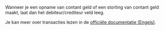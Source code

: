 Wanneer je een opname van contant geld of een storting van contant geld maakt, laat dan het debiteur/crediteur veld leeg.

Je kan meer over transacties lezen in de [officiële documentatie (Engels)](https://docs.firefly-iii.org/concepts/transactions).